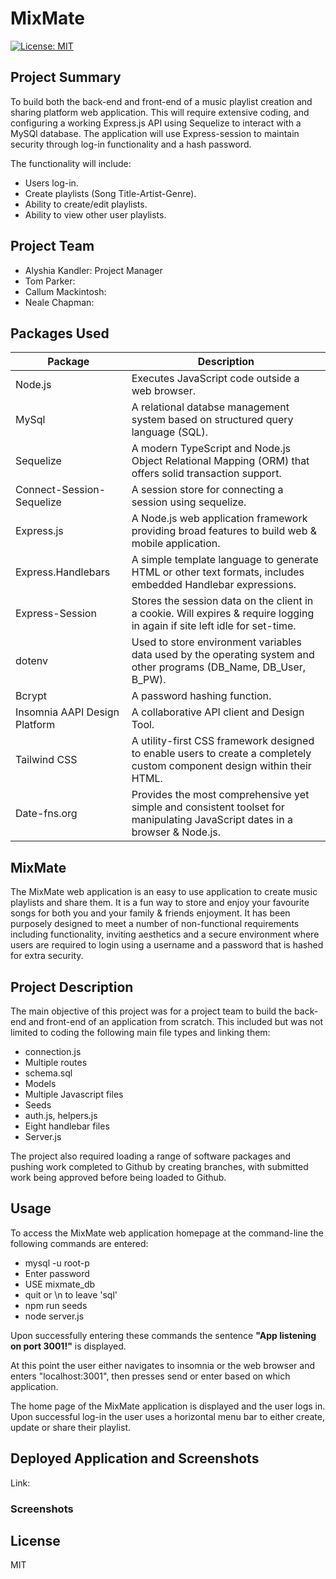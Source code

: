 # MixMate

[![License: MIT](https://img.shields.io/badge/license-MIT-yellow.svg)](https://opensource.org/licenses/MIT)

## Project Summary

To build both the back-end and front-end of a music playlist creation and sharing platform web application.  This will require extensive coding, and configuring a working 
Express.js API using Sequelize to interact with a MySQl database. The application will use Express-session to maintain security through log-in functionality and a hash password.  

The functionality will include:
- Users log-in.
- Create playlists (Song Title-Artist-Genre).
- Ability to create/edit playlists.
- Ability to view other user playlists.

## Project Team

- Alyshia Kandler: Project Manager
- Tom Parker:
- Callum Mackintosh:
- Neale Chapman:

## Packages Used

|          Package               |                                      Description                                                                             |
| ------------------------------ | ---------------------------------------------------------------------------------------------------------------------------- |
| Node.js                        |Executes JavaScript code outside a web browser.                                                                               |
| MySql                          |A relational databse management system based on structured query language (SQL).                                              |              
| Sequelize                      |A modern TypeScript and Node.js Object Relational Mapping (ORM) that offers solid transaction support.                        |
| Connect-Session-Sequelize      |A session store for connecting a session using sequelize.                                                                     |
| Express.js                     |A Node.js web application framework providing broad features to build web & mobile application.                               |
| Express.Handlebars             |A simple template language to generate HTML or other text formats, includes embedded Handlebar expressions.                   |
| Express-Session                |Stores the session data on the client in a cookie. Will expires & require logging in again if site left idle for set-time.    |
| dotenv                         |Used to store environment variables data used by the operating system and other programs (DB_Name, DB_User, B_PW).            |             
| Bcrypt                        |A password hashing function.                                                                                                  |
| Insomnia AAPI Design Platform  |A collaborative API client and Design Tool.                                                                                   |
| Tailwind CSS                   |A utility-first CSS framework designed to enable users to create a completely custom component design within their HTML.      |         
| Date-fns.org                   |Provides the most comprehensive yet simple and consistent toolset for manipulating JavaScript dates in a browser & Node.js.   |

## MixMate

The MixMate web application is an easy to use application to create music playlists and share them. It is a fun way to store and enjoy your favourite songs for both you and your family & friends enjoyment. It has been purposely designed to meet a number of non-functional requirements including functionality, inviting aesthetics and a secure environment where users are required to login using a username and a password that is hashed for extra security.

## Project Description
 
The main objective of this project was for a project team to build the back-end and front-end of an application from scratch. This included but was not limited to coding the following main file types and linking them:

- connection.js
- Multiple routes
- schema.sql
- Models
- Multiple Javascript files
- Seeds
- auth.js, helpers.js
- Eight handlebar files
- Server.js

The project also required loading a range of software packages and pushing work completed to Github by creating branches, with submitted work being approved before being loaded to Github.

## Usage

To access the MixMate web application homepage at the command-line the following commands are entered:

- mysql -u root-p
- Enter password
- USE mixmate_db
- quit or \n to leave 'sql'
- npm run seeds
- node server.js

Upon successfully entering these commands the sentence **"App listening on port 3001!"** is displayed.

At this point the user either navigates to insomnia or the web browser and enters "localhost:3001", then presses send or enter based on which application.

The home page of the MixMate application is displayed and the user logs in.  Upon successful log-in the user uses a horizontal menu bar to either create, update or share their playlist.

## Deployed Application and Screenshots

Link:

### Screenshots





## License

MIT 
